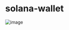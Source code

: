 # solana-wallet


![image](https://github.com/user-attachments/assets/da48a619-ba33-4b12-b761-878e8fbe1430)
